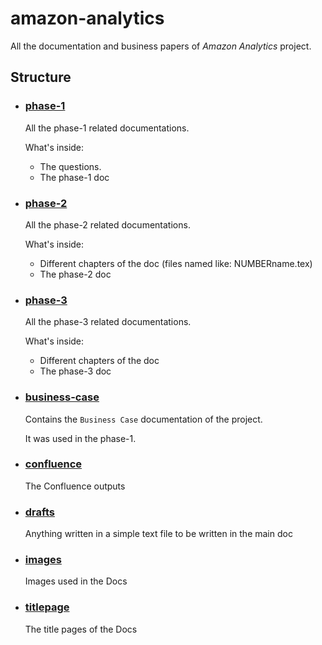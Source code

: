 # amazon-analytics

All the documentation and business papers of _Amazon Analytics_ project.

## Structure
- ### [phase-1](https://github.com/mahdihaghverdi/amazon-analytics/tree/main/phase-1)
  All the phase-1 related documentations.
  
  What's inside:
    - The questions.
    - The phase-1 doc
    
- ### [phase-2](https://github.com/mahdihaghverdi/amazon-analytics/tree/main/phase-2)
  All the phase-2 related documentations.

  What's inside:
    - Different chapters of the doc (files named like: NUMBERname.tex)
    - The phase-2 doc
      
- ### [phase-3](https://github.com/mahdihaghverdi/amazon-analytics/tree/main/phase-3)
  All the phase-3 related documentations.

  What's inside:
    - Different chapters of the doc 
    - The phase-3 doc

- ### [business-case](https://github.com/mahdihaghverdi/amazon-analytics/tree/main/business-case)
  Contains the `Business Case` documentation of the project.

  It was used in the phase-1.

- ### [confluence](https://github.com/mahdihaghverdi/amazon-analytics/tree/main/confluence)
  The Confluence outputs
  
- ### [drafts](https://github.com/mahdihaghverdi/amazon-analytics/tree/main/drafts)
  Anything written in a simple text file to be written in the main doc
  
- ### [images](https://github.com/mahdihaghverdi/amazon-analytics/tree/main/images)
  Images used in the Docs
  
- ### [titlepage](https://github.com/mahdihaghverdi/amazon-analytics/tree/main/titlepage)
  The title pages of the Docs
